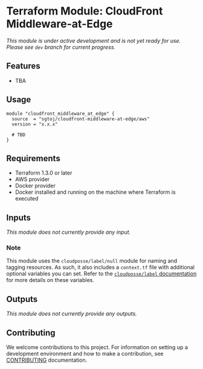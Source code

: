 # Terraform Module: CloudFront Middleware-at-Edge

_This module is under active development and is not yet ready for use. Please
see `dev` branch for current progress._

## Features

- TBA

## Usage

```hcl
module "cloudfront_middleware_at_edge" {
  source  = "sgtoj/cloudfront-middleware-at-edge/aws"
  version = "x.x.x"

  # TBD
}
```

## Requirements

- Terraform 1.3.0 or later
- AWS provider
- Docker provider
- Docker installed and running on the machine where Terraform is executed

## Inputs

_This module does not currently provide any input._

### Note

This module uses the `cloudposse/label/null` module for naming and tagging
resources. As such, it also includes a `context.tf` file with additional
optional variables you can set. Refer to the [`cloudposse/label` documentation](https://registry.terraform.io/modules/cloudposse/label/null/latest)
for more details on these variables.

## Outputs

_This module does not currently provide any outputs._

## Contributing

We welcome contributions to this project. For information on setting up a
development environment and how to make a contribution, see [CONTRIBUTING](./CONTRIBUTING.md)
documentation.
